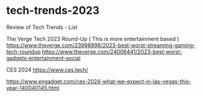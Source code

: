 # tech-trends-2023
Review of Tech Trends - List


The Verge Tech 2023 Round-Up
( This is more entertainment based )
https://www.theverge.com/23998898/2023-best-worst-streaming-gaming-tech-roundup
https://www.theverge.com/24006441/2023-best-worst-gadgets-entertainment-social


CES 2024
https://www.ces.tech/

https://www.engadget.com/ces-2024-what-we-expect-in-las-vegas-this-year-140040145.html
